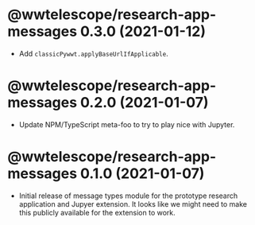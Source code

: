 # @wwtelescope/research-app-messages 0.3.0 (2021-01-12)

- Add `classicPywwt.applyBaseUrlIfApplicable`.

# @wwtelescope/research-app-messages 0.2.0 (2021-01-07)

- Update NPM/TypeScript meta-foo to try to play nice with Jupyter.

# @wwtelescope/research-app-messages 0.1.0 (2021-01-07)

- Initial release of message types module for the prototype research application
  and Jupyer extension. It looks like we might need to make this publicly
  available for the extension to work.
